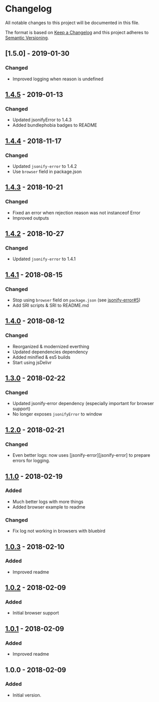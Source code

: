 # Changelog
All notable changes to this project will be documented in this file.

The format is based on [Keep a Changelog](http://keepachangelog.com/en/1.0.0/)
and this project adheres to [Semantic Versioning](http://semver.org/spec/v2.0.0.html).

<!-- ## [Unreleased] -->

## [1.5.0] - 2019-01-30
### Changed
- Improved logging when reason is undefined

## [1.4.5] - 2019-01-13
### Changed
- Updated jsonifyError to 1.4.3
- Added bundlephobia badges to README

## [1.4.4] - 2018-11-17
### Changed
- Updated `jsonify-error` to 1.4.2
- Use `browser` field in package.json

## [1.4.3] - 2018-10-21
### Changed
- Fixed an error when rejection reason was not instanceof Error
- Improved outputs

## [1.4.2] - 2018-10-27
### Changed
- Updated `jsonify-error` to 1.4.1

## [1.4.1] - 2018-08-15
### Changed
- Stop using `browser` field on `package.json` (see [jsonify-error#5](https://github.com/papb/jsonify-error/issues/5))
- Add SRI scripts & SRI to README.md

## [1.4.0] - 2018-08-12
### Changed
- Reorganized & modernized everthing
- Updated dependencies dependency
- Added minified & es5 builds
- Start using jsDelivr

## [1.3.0] - 2018-02-22
### Changed
- Updated jsonify-error dependency (especially important for browser support)
- No longer exposes `jsonifyError` to window

## [1.2.0] - 2018-02-21
### Changed
- Even better logs: now uses [jsonify-error][jsonify-error] to prepare errors for logging.

## [1.1.0] - 2018-02-19
### Added
- Much better logs with more things
- Added browser example to readme

### Changed
- Fix log not working in browsers with bluebird

## [1.0.3] - 2018-02-10
### Added
- Improved readme

## [1.0.2] - 2018-02-09
### Added
- Initial browser support

## [1.0.1] - 2018-02-09
### Added
- Improved readme

## 1.0.0 - 2018-02-09
### Added
- Initial version.

[Unreleased]: https://github.com/papb/jsonify-error/compare/v1.5.0...HEAD
[1.4.5]: https://github.com/papb/jsonify-error/compare/v1.4.5...v1.5.0
[1.4.4]: https://github.com/papb/jsonify-error/compare/v1.4.4...v1.4.5
[1.4.3]: https://github.com/papb/jsonify-error/compare/v1.4.3...v1.4.4
[1.4.2]: https://github.com/papb/jsonify-error/compare/v1.4.2...v1.4.3
[1.4.1]: https://github.com/papb/jsonify-error/compare/v1.4.1...v1.4.2
[1.4.1]: https://github.com/papb/jsonify-error/compare/v1.4.0...v1.4.1
[1.4.0]: https://github.com/papb/jsonify-error/compare/v1.3.0...v1.4.0
[1.3.0]: https://github.com/papb/jsonify-error/compare/v1.2.0...v1.3.0
[1.2.0]: https://github.com/papb/jsonify-error/compare/v1.1.0...v1.2.0
[1.1.0]: https://github.com/papb/jsonify-error/compare/v1.0.3...v1.1.0
[1.0.3]: https://github.com/papb/jsonify-error/compare/v1.0.2...v1.0.3
[1.0.2]: https://github.com/papb/jsonify-error/compare/v1.0.1...v1.0.2
[1.0.1]: https://github.com/papb/jsonify-error/compare/v1.0.0...v1.0.1